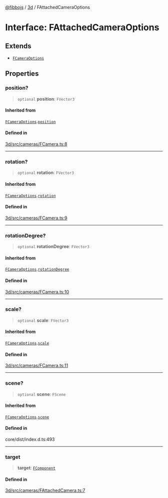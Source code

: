 [@fibbojs](/api/index) / [3d](/api/3d) / FAttachedCameraOptions

# Interface: FAttachedCameraOptions

## Extends

- [`FCameraOptions`](FCameraOptions.md)

## Properties

### position?

> `optional` **position**: `FVector3`

#### Inherited from

[`FCameraOptions`](FCameraOptions.md).[`position`](FCameraOptions.md#position)

#### Defined in

[3d/src/cameras/FCamera.ts:8](https://github.com/fibbojs/fibbo/blob/75419f67767d6eabd45ee5e8c5b1df60af1ac8f3/packages/3d/src/cameras/FCamera.ts#L8)

***

### rotation?

> `optional` **rotation**: `FVector3`

#### Inherited from

[`FCameraOptions`](FCameraOptions.md).[`rotation`](FCameraOptions.md#rotation)

#### Defined in

[3d/src/cameras/FCamera.ts:9](https://github.com/fibbojs/fibbo/blob/75419f67767d6eabd45ee5e8c5b1df60af1ac8f3/packages/3d/src/cameras/FCamera.ts#L9)

***

### rotationDegree?

> `optional` **rotationDegree**: `FVector3`

#### Inherited from

[`FCameraOptions`](FCameraOptions.md).[`rotationDegree`](FCameraOptions.md#rotationdegree)

#### Defined in

[3d/src/cameras/FCamera.ts:10](https://github.com/fibbojs/fibbo/blob/75419f67767d6eabd45ee5e8c5b1df60af1ac8f3/packages/3d/src/cameras/FCamera.ts#L10)

***

### scale?

> `optional` **scale**: `FVector3`

#### Inherited from

[`FCameraOptions`](FCameraOptions.md).[`scale`](FCameraOptions.md#scale)

#### Defined in

[3d/src/cameras/FCamera.ts:11](https://github.com/fibbojs/fibbo/blob/75419f67767d6eabd45ee5e8c5b1df60af1ac8f3/packages/3d/src/cameras/FCamera.ts#L11)

***

### scene?

> `optional` **scene**: `FScene`

#### Inherited from

[`FCameraOptions`](FCameraOptions.md).[`scene`](FCameraOptions.md#scene)

#### Defined in

core/dist/index.d.ts:493

***

### target

> **target**: [`FComponent`](../classes/FComponent.md)

#### Defined in

[3d/src/cameras/FAttachedCamera.ts:7](https://github.com/fibbojs/fibbo/blob/75419f67767d6eabd45ee5e8c5b1df60af1ac8f3/packages/3d/src/cameras/FAttachedCamera.ts#L7)
